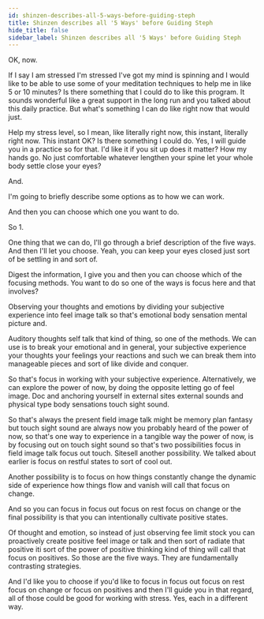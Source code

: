 ```yaml
---
id: shinzen-describes-all-5-ways-before-guiding-steph
title: Shinzen describes all '5 Ways' before Guiding Steph
hide_title: false
sidebar_label: Shinzen describes all '5 Ways' before Guiding Steph
---
```

OK, now.

If I say I am stressed I'm stressed I've got my mind is spinning and I would like to be able to use some of your meditation techniques to help me in like 5 or 10 minutes? Is there something that I could do to like this program. It sounds wonderful like a great support in the long run and you talked about this daily practice. But what's something I can do like right now that would just.

Help my stress level, so I mean, like literally right now, this instant, literally right now. This instant OK? Is there something I could do. Yes, I will guide you in a practice so for that. I'd like it if you sit up does it matter? How my hands go. No just comfortable whatever lengthen your spine let your whole body settle close your eyes?

And.

I'm going to briefly describe some options as to how we can work.

And then you can choose which one you want to do.

So 1.

One thing that we can do, I'll go through a brief description of the five ways. And then I'll let you choose. Yeah, you can keep your eyes closed just sort of be settling in and sort of.

Digest the information, I give you and then you can choose which of the focusing methods. You want to do so one of the ways is focus here and that involves?

Observing your thoughts and emotions by dividing your subjective experience into feel image talk so that's emotional body sensation mental picture and.

Auditory thoughts self talk that kind of thing, so one of the methods. We can use is to break your emotional and in general, your subjective experience your thoughts your feelings your reactions and such we can break them into manageable pieces and sort of like divide and conquer.

So that's focus in working with your subjective experience. Alternatively, we can explore the power of now, by doing the opposite letting go of feel image. Doc and anchoring yourself in external sites external sounds and physical type body sensations touch sight sound.

So that's always the present field image talk might be memory plan fantasy but touch sight sound are always now you probably heard of the power of now, so that's one way to experience in a tangible way the power of now, is by focusing out on touch sight sound so that's two possibilities focus in field image talk focus out touch. Sitesell another possibility. We talked about earlier is focus on restful states to sort of cool out.

Another possibility is to focus on how things constantly change the dynamic side of experience how things flow and vanish will call that focus on change.

And so you can focus in focus out focus on rest focus on change or the final possibility is that you can intentionally cultivate positive states.

Of thought and emotion, so instead of just observing fee limit stock you can proactively create positive feel image or talk and then sort of radiate that positive iti sort of the power of positive thinking kind of thing will call that focus on positives. So those are the five ways. They are fundamentally contrasting strategies.

And I'd like you to choose if you'd like to focus in focus out focus on rest focus on change or focus on positives and then I'll guide you in that regard, all of those could be good for working with stress. Yes, each in a different way.


